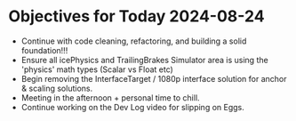 # Objectives for Today 2024-08-24

- Continue with code cleaning, refactoring, and building a solid foundation!!!
- Ensure all icePhysics and TrailingBrakes Simulator area is using the 'physics' math types (Scalar vs Float etc)
- Begin removing the InterfaceTarget / 1080p interface solution for anchor & scaling solutions.
- Meeting in the afternoon + personal time to chill.
- Continue working on the Dev Log video for slipping on Eggs.
